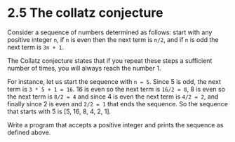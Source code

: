 # 2.5 The collatz conjecture

Consider a sequence of numbers determined as follows: start with any positive integer `n`, if `n` is even then the next term is `n/2`, and if `n` is odd the next term is `3n + 1`.  

The Collatz conjecture states that if you repeat these steps a sufficient number of times, you will always reach the number 1. 

For instance, let us start the sequence with `n = 5`. Since 5 is odd, the next term is `3 * 5 + 1 = 16`. 16 is even so the next term is `16/2 = 8`, 8 is even so the next term is `8/2 = 4` and since 4 is even the next term is `4/2 = 2`, and finally since 2 is even and `2/2 = 1` that ends the sequence. So the sequence that starts with 5 is [5, 16, 8, 4, 2, 1].

Write a program that accepts a positive integer and prints the sequence as defined above.